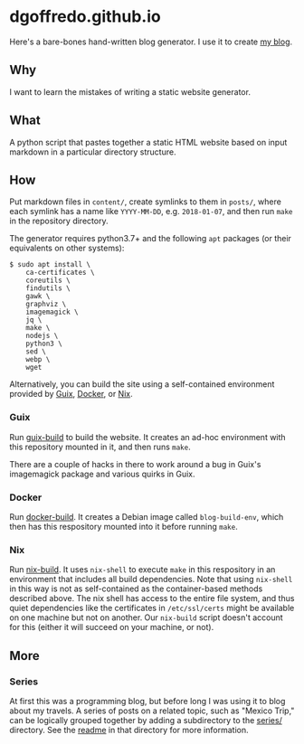 dgoffredo.github.io
===================
Here's a bare-bones hand-written blog generator.  I use it to create
[my blog][3].

Why
---
I want to learn the mistakes of writing a static website generator.

What
----
A python script that pastes together a static HTML website based on input
markdown in a particular directory structure.

How
---
Put markdown files in `content/`, create symlinks to them in `posts/`, where
each symlink has a name like `YYYY-MM-DD`, e.g. `2018-01-07`, and then run
`make` in the repository directory.

The generator requires python3.7+ and the following `apt` packages (or their
equivalents on other systems):
```console
$ sudo apt install \
    ca-certificates \
    coreutils \
    findutils \
    gawk \
    graphviz \
    imagemagick \
    jq \
    make \
    nodejs \
    python3 \
    sed \
    webp \
    wget
```

Alternatively, you can build the site using a self-contained environment
provided by [Guix][4], [Docker][5], or [Nix][6].

### Guix
Run [guix-build](bin/guix-build) to build the website.  It creates an ad-hoc 
environment with this repository mounted in it, and then runs `make`.

There are a couple of hacks in there to work around a bug in Guix's imagemagick
package and various quirks in Guix.

### Docker
Run [docker-build](bin/docker-build).  It creates a Debian image called 
`blog-build-env`, which then has this respository mounted into it before
running `make`.

### Nix
Run [nix-build](bin/nix-build).  It uses `nix-shell` to execute `make` in this
respository in an environment that includes all build dependencies.  Note
that using `nix-shell` in this way is not as self-contained as the
container-based methods described above.  The nix shell has access to the
entire file system, and thus quiet dependencies like the certificates in
`/etc/ssl/certs` might be available on one machine but not on another.
Our `nix-build` script doesn't account for this (either it will succeed on your
machine, or not).

More
----
### Series
At first this was a programming blog, but before long I was using it to blog
about my travels.  A series of posts on a related topic, such as "Mexico Trip,"
can be logically grouped together by adding a subdirectory to the
[series/](series) directory.  See the [readme](series/README.md) in that
directory for more information.

[1]: https://nodejs.org
[2]: https://github.com/nvm-sh/nvm
[3]: https://www.davidgoffredo.com
[4]: https://guix.gnu.org/
[5]: https://www.docker.com/
[6]: https://nixos.org/

